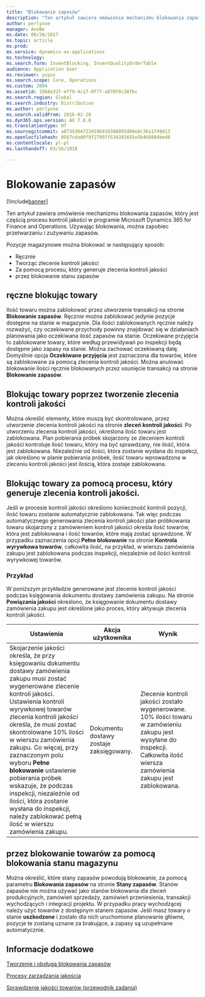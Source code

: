 ```yaml
---
title: "Blokowanie zapasów"
description: "Ten artykuł zawiera omówienie mechanizmu blokowania zapasów, który jest częścią procesu kontroli jakości w programie Microsoft Dynamics 365 for Finance and Operations. Używając blokowania, można zapobiec przetwarzaniu i zużywaniu zapasów."
author: perlynne
manager: AnnBe
ms.date: 06/20/2017
ms.topic: article
ms.prod: 
ms.service: dynamics-ax-applications
ms.technology: 
ms.search.form: InventBlocking, InventQualityOrderTable
audience: Application User
ms.reviewer: yuyus
ms.search.scope: Core, Operations
ms.custom: 2094
ms.assetid: 1968e32f-eff9-4c17-8f7f-a870f0c38fbc
ms.search.region: Global
ms.search.industry: Distribution
ms.author: perlynne
ms.search.validFrom: 2016-02-28
ms.dyn365.ops.version: AX 7.0.0
ms.translationtype: HT
ms.sourcegitcommit: a0739304723d19b910388893d08e8c36a1f49d13
ms.openlocfilehash: 0567cdad6f9f27097f534381655e5b468884bed8
ms.contentlocale: pl-pl
ms.lasthandoff: 03/26/2018

---
```


# <a name="inventory-blocking"></a>Blokowanie zapasów

[!include[banner](../includes/banner.md)]


Ten artykuł zawiera omówienie mechanizmu blokowania zapasów, który jest częścią procesu kontroli jakości w programie Microsoft Dynamics 365 for Finance and Operations. Używając blokowania, można zapobiec przetwarzaniu i zużywaniu zapasów.

Pozycje magazynowe można blokować w następujący sposób:
-   Ręcznie
-   Tworząc zlecenie kontroli jakości
-   Za pomocą procesu, który generuje zlecenia kontroli jakości
-   przez blokowanie stanu zapasów

## <a name="blocking-items-manually"></a>ręczne blokując towary
Ilość towaru można zablokować przez utworzenie transakcji na stronie **Blokowanie zapasów**. Ręcznie można zablokować jedynie pozycje dostępne na stanie w magazynie. Dla ilości zablokowanych ręcznie należy rozważyć, czy oczekiwane przychody powinny znajdować się w działaniach planowania jako oczekiwana ilość zapasów na stanie. Oczekiwane przyjęcia to zablokowane towary, które według przewidywań po inspekcji będą dostępne jako zapasy na stanie. Można zachować oczekiwaną datę. Domyślnie opcja **Oczekiwane przyjęcia** jest zaznaczona dla towarów, które są zablokowane za pomocą zlecenia kontroli jakości. Można anulować blokowanie ilości ręcznie blokowanych przez usunięcie transakcji na stronie **Blokowanie zapasów**.

## <a name="blocking-items-by-creating-a-quality-order"></a>Blokując towary poprzez tworzenie zlecenia kontroli jakości
Można określić elementy, które muszą być skontrolowane, przez utworzenie zlecenia kontroli jakości na stronie **zleceń kontroli jakości**. Po utworzeniu zlecenia kontroli jakości, określona ilość towaru jest zablokowana. Plan pobierania próbek skojarzony ze zleceniem kontroli jakości kontroluje ilość towaru, który ma być sprawdzany, nie ilość, która jest zablokowana. Niezależnie od ilości, która zostanie wysłana do inspekcji, jak określono w planie pobierania próbek, ilość towaru wprowadzona w zleceniu kontroli jakości jest ilością, która zostaje zablokowana.

## <a name="blocking-items-by-using-a-process-that-generates-a-quality-order"></a>Blokując towary za pomocą procesu, który generuje zlecenia kontroli jakości.
Jeśli w procesie kontroli jakości określono konieczność kontroli pozycji, ilość towaru zostanie automatycznie zablokowana. Tak więc podczas automatycznego generowania zlecenia kontroli jakości plan próbkowania towaru skojarzony z zamówieniem kontroli jakości określa ilość towarów, która jest zablokowana i ilość towarów, które mają zostać sprawdzone. W przypadku zaznaczenia opcji **Pełne blokowanie** na stronie **Kontrola wyrywkowa towarów**, całkowita ilość, na przykład, w wierszu zamówienia zakupu jest zablokowana podczas inspekcji, niezależnie od ilości kontroli wyrywkowej towarów.
### <a name="example"></a>Przykład

W poniższym przykładzie generowane jest zlecenie kontroli jakości podczas księgowania dokumentu dostawy zamówienia zakupu. Na stronie **Powiązania jakości** określono, że księgowanie dokumentu dostawy zamówienia zakupu jest określone jako proces, który aktywuje zlecenia kontroli jakości.

|Ustawienia                                                                     |Akcja użytkownika                 |Wynik             |
|--------------------------------------------------------------------------|----------------------------|-------------------|
| Skojarzenie jakości określa, że przy księgowaniu dokumentu dostawy zamówienia zakupu musi zostać wygenerowane zlecenie kontroli jakości. Ustawienia kontroli wyrywkowej towarów zlecenia kontroli jakości określa, że musi zostać skontrolowane 10% ilości w wierszu zamówienia zakupu. Co więcej, przy zaznaczonym polu wyboru **Pełne blokowanie** ustawienie pobierania próbek wskazuje, że podczas inspekcji, niezależnie od ilości, która zostanie wysłana do inspekcji, należy zablokować pełną ilość w wierszu zamówienia zakupu. | Dokumentu dostawy zostaje zaksięgowany. | Zlecenie kontroli jakości zostało wygenerowane. 10% ilości towaru w zamówieniu zakupu jest wysyłane do inspekcji. Całkowita ilość wiersza zamówienia zakupu jest zablokowana. |

## <a name="blocking-items-by-using-inventory-status-blocking"></a>przez blokowanie towarów za pomocą blokowania stanu magazynu
Można określić, które stany zapasów powodują blokowanie, za pomocą parametru **Blokowania zapasów** na stronie **Stany zapasów**. Stanów zapasów nie można używać jako stanów blokowania dla zleceń produkcyjnych, zamówień sprzedaży, zamówień przeniesienia, transakcji wychodzących i integracji projektu. W przypadku pracy wychodzącej należy użyć towarów z dostępnym stanem zapasów. Jeśli masz towary o stanie **uszkodzone** i zostało dla nich uruchomione planowanie główne, pozycje te zostaną uznane za brakujące, a zapasy są uzupełniane automatycznie.



<a name="see-also"></a>Informacje dodatkowe
--------

[Tworzenie i obsługa blokowania zapasów](tasks/create-maintain-inventory-blocking.md)

[Procesy zarządzania jakością](quality-management-processes.md)

[Sprawdzenie jakości towarów (przewodnik zadania)](tasks/inspect-quality-goods.md)

